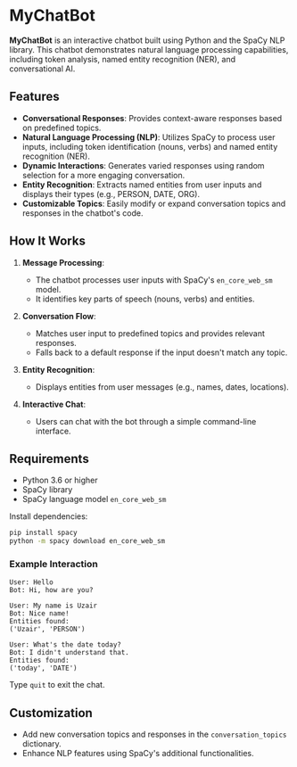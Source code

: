 # MyChatBot

**MyChatBot** is an interactive chatbot built using Python and the SpaCy NLP library. This chatbot demonstrates natural language processing capabilities, including token analysis, named entity recognition (NER), and conversational AI.

## Features

- **Conversational Responses**: Provides context-aware responses based on predefined topics.
- **Natural Language Processing (NLP)**: Utilizes SpaCy to process user inputs, including token identification (nouns, verbs) and named entity recognition (NER).
- **Dynamic Interactions**: Generates varied responses using random selection for a more engaging conversation.
- **Entity Recognition**: Extracts named entities from user inputs and displays their types (e.g., PERSON, DATE, ORG).
- **Customizable Topics**: Easily modify or expand conversation topics and responses in the chatbot's code.

## How It Works

1. **Message Processing**:
   - The chatbot processes user inputs with SpaCy's `en_core_web_sm` model.
   - It identifies key parts of speech (nouns, verbs) and entities.

2. **Conversation Flow**:
   - Matches user input to predefined topics and provides relevant responses.
   - Falls back to a default response if the input doesn't match any topic.

3. **Entity Recognition**:
   - Displays entities from user messages (e.g., names, dates, locations).

4. **Interactive Chat**:
   - Users can chat with the bot through a simple command-line interface.

## Requirements

- Python 3.6 or higher
- SpaCy library
- SpaCy language model `en_core_web_sm`

Install dependencies:
```bash
pip install spacy
python -m spacy download en_core_web_sm
```

### Example Interaction
```plaintext
User: Hello
Bot: Hi, how are you?

User: My name is Uzair
Bot: Nice name!
Entities found:
('Uzair', 'PERSON')

User: What's the date today?
Bot: I didn't understand that.
Entities found:
('today', 'DATE')
```

Type `quit` to exit the chat.

## Customization

- Add new conversation topics and responses in the `conversation_topics` dictionary.
- Enhance NLP features using SpaCy's additional functionalities.

